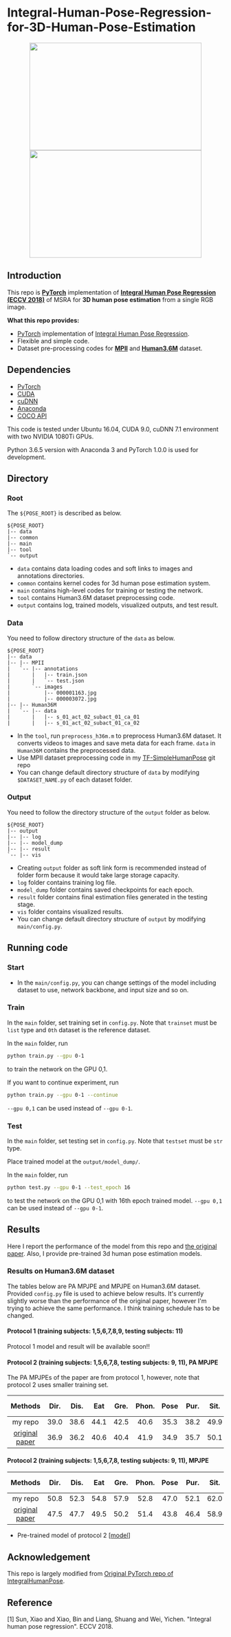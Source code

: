 # Integral-Human-Pose-Regression-for-3D-Human-Pose-Estimation
<p align="center">
<img src="https://cv.snu.ac.kr/research/Integral3DHumanPose/figs/1.png" width="400" height="250"> <img src="https://cv.snu.ac.kr/research/Integral3DHumanPose/figs/2.png" width="400" height="250">
</p>

## Introduction

This repo is **[PyTorch](https://pytorch.org/)** implementation of **[Integral Human Pose Regression (ECCV 2018)](https://arxiv.org/abs/1711.08229)** of MSRA for **3D human pose estimation** from a single RGB image.

**What this repo provides:**
* [PyTorch](https://pytorch.org/) implementation of [Integral Human Pose Regression](https://arxiv.org/abs/1711.08229).
* Flexible and simple code.
* Dataset pre-processing codes for **[MPII](http://human-pose.mpi-inf.mpg.de/)** and **[Human3.6M](http://vision.imar.ro/human3.6m/description.php)** dataset.

## Dependencies
* [PyTorch](https://pytorch.org/)
* [CUDA](https://developer.nvidia.com/cuda-downloads)
* [cuDNN](https://developer.nvidia.com/cudnn)
* [Anaconda](https://www.anaconda.com/download/)
* [COCO API](https://github.com/cocodataset/cocoapi)

This code is tested under Ubuntu 16.04, CUDA 9.0, cuDNN 7.1 environment with two NVIDIA 1080Ti GPUs.

Python 3.6.5 version with Anaconda 3 and PyTorch 1.0.0 is used for development.

## Directory

### Root
The `${POSE_ROOT}` is described as below.
```
${POSE_ROOT}
|-- data
|-- common
|-- main
|-- tool
`-- output
```
* `data` contains data loading codes and soft links to images and annotations directories.
* `common` contains kernel codes for 3d human pose estimation system.
* `main` contains high-level codes for training or testing the network.
* `tool` contains Human3.6M dataset preprocessing code.
* `output` contains log, trained models, visualized outputs, and test result.

### Data
You need to follow directory structure of the `data` as below.
```
${POSE_ROOT}
|-- data
|-- |-- MPII
|   `-- |-- annotations
|       |   |-- train.json
|       |   `-- test.json
|       `-- images
|           |-- 000001163.jpg
|           |-- 000003072.jpg
|-- |-- Human36M
|   `-- |-- data
|       |   |-- s_01_act_02_subact_01_ca_01
|       |   |-- s_01_act_02_subact_01_ca_02
```
* In the `tool`, run `preprocess_h36m.m` to preprocess Human3.6M dataset. It converts videos to images and save meta data for each frame. `data` in `Human36M` contains the preprocessed data.
* Use MPII dataset preprocessing code in my [TF-SimpleHumanPose](https://github.com/mks0601/TF-SimpleHumanPose) git repo
* You can change default directory structure of `data` by modifying `$DATASET_NAME.py` of each dataset folder.

### Output
You need to follow the directory structure of the `output` folder as below.
```
${POSE_ROOT}
|-- output
|-- |-- log
|-- |-- model_dump
|-- |-- result
`-- |-- vis
```
* Creating `output` folder as soft link form is recommended instead of folder form because it would take large storage capacity.
* `log` folder contains training log file.
* `model_dump` folder contains saved checkpoints for each epoch.
* `result` folder contains final estimation files generated in the testing stage.
* `vis` folder contains visualized results.
* You can change default directory structure of `output` by modifying `main/config.py`.

## Running code
### Start
* In the `main/config.py`, you can change settings of the model including dataset to use, network backbone, and input size and so on.

### Train
In the `main` folder, set training set in `config.py`. Note that `trainset` must be `list` type and `0th` dataset is the reference dataset.

In the `main` folder, run
```bash
python train.py --gpu 0-1
```
to train the network on the GPU 0,1. 

If you want to continue experiment, run 
```bash
python train.py --gpu 0-1 --continue
```
`--gpu 0,1` can be used instead of `--gpu 0-1`.

### Test
In the `main` folder, set testing set in `config.py`. Note that `testset` must be `str` type.

Place trained model at the `output/model_dump/`.

In the `main` folder, run 
```bash
python test.py --gpu 0-1 --test_epoch 16
```
to test the network on the GPU 0,1 with 16th epoch trained model. `--gpu 0,1` can be used instead of `--gpu 0-1`.

## Results
Here I report the performance of the model from this repo and [the original paper](https://arxiv.org/abs/1711.08229). Also, I provide pre-trained 3d human pose estimation models.
 
### Results on Human3.6M dataset
The tables below are PA MPJPE and MPJPE on Human3.6M dataset. Provided `config.py` file is used to achieve below results. It's currently slightly worse than the performance of the original paper, however I'm trying to achieve the same performance. I think training schedule has to be changed.

#### Protocol 1 (training subjects: 1,5,6,7,8,9, testing subjects: 11)
Protocol 1 model and result will be available soon!!

#### Protocol 2 (training subjects: 1,5,6,7,8, testing subjects: 9, 11), PA MPJPE
The PA MPJPEs of the paper are from protocol 1, however, note that protocol 2 uses smaller training set.

| Methods | Dir. | Dis. | Eat | Gre. | Phon. | Pose | Pur. | Sit. | Sit D. | Smo. | Phot. | Wait | Walk | Walk D. | Walk P. | Avg |
|:---:|:---:|:---:|:---:|:---:|:---:|:---:|:---:|:---:|:---:|:---:|:---:|:---:|:---:|:---:|:---:|:---:|
| my repo | 39.0 | 38.6 | 44.1 | 42.5 | 40.6 | 35.3 | 38.2 | 49.9 | 59.4 | 41.00 | 46.1 | 37.6 | 30.3 | 40.8 | 35.5 | 41.5 |
| [original paper](https://arxiv.org/abs/1711.08229) | 36.9 | 36.2 | 40.6 | 40.4 | 41.9 | 34.9 | 35.7 | 50.1 | 59.4 | 40.4 | 44.9 | 39.0 | 30.8 | 39.8 | 36.7 | 40.6 |

#### Protocol 2 (training subjects: 1,5,6,7,8, testing subjects: 9, 11), MPJPE
| Methods | Dir. | Dis. | Eat | Gre. | Phon. | Pose | Pur. | Sit. | Sit D. | Smo. | Phot. | Wait | Walk | Walk D. | Walk P. | Avg |
|:---:|:---:|:---:|:---:|:---:|:---:|:---:|:---:|:---:|:---:|:---:|:---:|:---:|:---:|:---:|:---:|:---:|
| my repo | 50.8 | 52.3 | 54.8 | 57.9 | 52.8 | 47.0 | 52.1 | 62.0 | 73.7 | 52.6 | 58.3 | 50.4 | 40.9 | 54.1 | 45.1 | 53.9 |
| [original paper](https://arxiv.org/abs/1711.08229) | 47.5 | 47.7 | 49.5 | 50.2 | 51.4 | 43.8 | 46.4 | 58.9 | 65.7 | 49.4 | 55.8 | 47.8 | 38.9 | 49.0 | 43.8 | 49.6 |

* Pre-trained model of protocol 2 [[model](https://cv.snu.ac.kr/research/Integral3DHumanPose/model/snapshot_16.pth.tar)]

## Acknowledgement
This repo is largely modified from [Original PyTorch repo of IntegralHumanPose](https://github.com/JimmySuen/integral-human-pose).

## Reference
[1] Sun, Xiao and Xiao, Bin and Liang, Shuang and Wei, Yichen. "Integral human pose regression". ECCV 2018.
